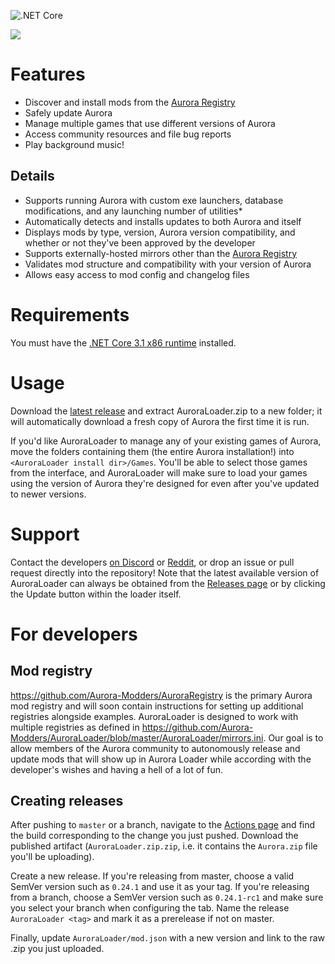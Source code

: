 ![.NET Core](https://github.com/Aurora-Modders/AuroraLoader/workflows/.NET%20Core/badge.svg?branch=master)

![](https://i.ibb.co/JxJhfyY/0-24-0.png)

# Features

- Discover and install mods from the [Aurora Registry](https://github.com/Aurora-Modders/AuroraRegistry)
- Safely update Aurora
- Manage multiple games that use different versions of Aurora
- Access community resources and file bug reports
- Play background music!

## Details

- Supports running Aurora with custom exe launchers, database modifications, and any launching number of utilities*
- Automatically detects and installs updates to both Aurora and itself
- Displays mods by type, version, Aurora version compatibility, and whether or not they've been approved by the developer
- Supports externally-hosted mirrors other than the [Aurora Registry](https://github.com/Aurora-Modders/AuroraRegistry)
- Validates mod structure and compatibility with your version of Aurora
- Allows easy access to mod config and changelog files

# Requirements

You must have the [.NET Core 3.1 x86 runtime](https://dotnet.microsoft.com/download/dotnet-core/thank-you/runtime-desktop-3.1.4-windows-x86-installer) installed.

# Usage

Download the [latest release](https://github.com/Aurora-Modders/AuroraLoader/releases) and extract AuroraLoader.zip to a new folder; it will automatically download a fresh copy of Aurora the first time it is run.

If you'd like AuroraLoader to manage any of your existing games of Aurora, move the folders containing them (the entire Aurora installation!) into `<AuroraLoader install dir>/Games`. You'll be able to select those games from the interface, and AuroraLoader will make sure to load your games using the version of Aurora they're designed for even after you've updated to newer versions.

# Support

Contact the developers [on Discord](https://discordapp.com/channels/314031775892373504/701885084646506628) or [Reddit](https://www.reddit.com/r/aurora4x_mods/comments/g53o3l/auroraloader/), or drop an issue or pull request directly into the repository! Note that the latest available version of AuroraLoader can always be obtained from the [Releases page](https://github.com/Aurora-Modders/AuroraLoader/releases) or by clicking the Update button within the loader itself.

# For developers

## Mod registry

https://github.com/Aurora-Modders/AuroraRegistry is the primary Aurora mod registry and will soon contain instructions for setting up additional registries alongside examples. AuroraLoader is designed to work with multiple registries as defined in https://github.com/Aurora-Modders/AuroraLoader/blob/master/AuroraLoader/mirrors.ini. Our goal is to allow members of the Aurora community to autonomously release and update mods that will show up in Aurora Loader while according with the developer's wishes and having a hell of a lot of fun.

## Creating releases

After pushing to `master` or a branch, navigate to the [Actions page](https://github.com/Aurora-Modders/AuroraLoader/actions?query=workflow%3A%22.NET+Core%22) and find the build corresponding to the change you just pushed. Download the published artifact (`AuroraLoader.zip.zip`, i.e. it contains the `Aurora.zip` file you'll be uploading).

Create a new release. If you're releasing from master, choose a valid SemVer version such as `0.24.1` and use it as your tag. If you're releasing from a branch, choose a SemVer version such as `0.24.1-rc1` and make sure you select your branch when configuring the tab. Name the release `AuroraLoader <tag>` and mark it as a prerelease if not on master.

Finally, update `AuroraLoader/mod.json` with a new version and link to the raw .zip you just uploaded.
